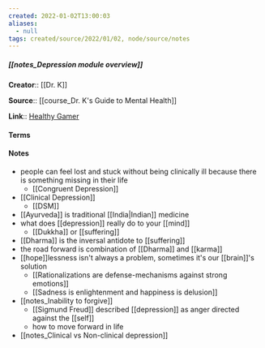 ```yaml
---
created: 2022-01-02T13:00:03 
aliases:
  - null
tags: created/source/2022/01/02, node/source/notes
---
```


##### [[notes_Depression module overview]]
**Creator**:: [[Dr. K]]
 
**Source**:: [[course_Dr. K's Guide to Mental Health]]

**Link**:: [Healthy Gamer](https://coaching.healthygamer.gg/guide/lessons/depression-module-overview)

#### Terms

#### Notes
- people can feel lost and stuck without being clinically ill because there is something missing in their life 
	- [[Congruent Depression]] 
- [[Clinical Depression]]
	- [[DSM]]
- [[Ayurveda]] is traditional [[India|Indian]] medicine 
- what does [[depression]] really do to your [[mind]]
	- [[Dukkha]] or [[suffering]]
- [[Dharma]] is the inversal antidote to [[suffering]]
- the road forward is combination of [[Dharma]] and [[karma]]
- [[hope]]lessness isn't always a problem, sometimes it's our [[brain]]'s solution
	- [[Rationalizations are defense-mechanisms against strong emotions]]
	- [[Sadness is enlightenment and happiness is delusion]]
- [[notes_Inability to forgive]]
	- [[Sigmund Freud]] described [[depression]] as anger directed against the [[self]]
	- how to move forward in life
- [[notes_Clinical vs Non-clinical depression]]